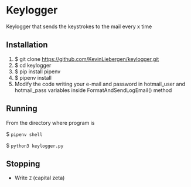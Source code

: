 # Keylogger

Keylogger that sends the keystrokes to the mail every x time

## Installation

1. $ git clone https://github.com/KevinLiebergen/keylogger.git
2. $ cd keylogger
3. $ pip install pipenv
4. $ pipenv install
6. Modify the code writing your e-mail and password in hotmail_user and hotmail_pass variables inside FormatAndSendLogEmail() method

## Running

From the directory where program is

$ `pipenv shell`

$ `python3 keylogger.py`

## Stopping

-  Write `Z` (capital zeta)
